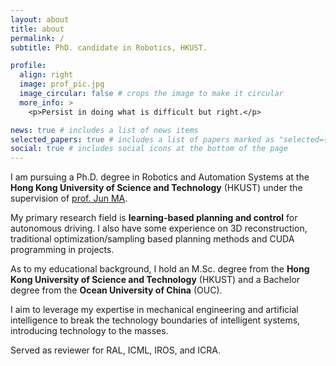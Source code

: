 ```yaml
---
layout: about
title: about
permalink: /
subtitle: PhD. candidate in Robotics, HKUST.

profile:
  align: right
  image: prof_pic.jpg
  image_circular: false # crops the image to make it circular
  more_info: >
    <p>Persist in doing what is difficult but right.</p>

news: true # includes a list of news items
selected_papers: true # includes a list of papers marked as "selected={true}"
social: true # includes social icons at the bottom of the page
---
```


<!-- Write your biography here. Tell the world about yourself. Link to your favorite [subreddit](http://reddit.com). You can put a picture in, too. The code is already in, just name your picture `prof_pic.jpg` and put it in the `img/` folder. -->

<!-- Put your address / P.O. box / other info right below your picture. You can also disable any of these elements by editing `profile` property of the YAML header of your `_pages/about.md`. Edit `_bibliography/papers.bib` and Jekyll will render your [publications page](/al-folio/publications/) automatically. -->

<!-- Link to your social media connections, too. This theme is set up to use [Font Awesome icons](https://fontawesome.com/) and [Academicons](https://jpswalsh.github.io/academicons/), like the ones below. Add your Facebook, Twitter, LinkedIn, Google Scholar, or just disable all of them. -->

I am pursuing a Ph.D. degree in Robotics and Automation Systems at the **Hong Kong University of Science and Technology** (HKUST) under the supervision of [prof. Jun MA](https://personal.hkust-gz.edu.cn/junma/index.html).

My primary research field is **learning-based planning and control** for autonomous driving. I also have some experience on 3D reconstruction, traditional optimization/sampling based planning methods and CUDA programming in projects.

As to my educational background, I hold an M.Sc. degree from the **Hong Kong University of Science and Technology** (HKUST) and a Bachelor degree from the **Ocean University of China** (OUC).

I aim to leverage my expertise in mechanical engineering and artificial intelligence to break the technology boundaries of intelligent systems, introducing technology to the masses.

Served as reviewer for RAL, ICML, IROS, and ICRA.
